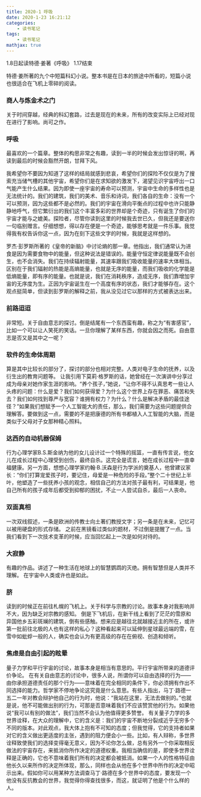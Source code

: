 ```yaml
---
title: 2020-1 呼吸
date: 2020-1-23 16:21:12
categories:
    - 读书笔记
tags: 
    - 读书笔记
mathjax: true
---
```


1.8日起读特德·姜著《呼吸》
1.17结束

特德·姜所著的九个中短篇科幻小说。整本书是在日本的旅途中所看的，短篇小说也很适合在飞机上零碎的阅读。

### 商人与炼金术之门
关于时间穿越，经典的科幻套路，过去是现在的未来，所有的改变实际上已经对现在进行了影响。尚可之作。

### 呼吸
最喜欢的一个篇章。整体的构思非常之有趣，读到一半的时候会发出惊讶的啊，再读到最后的时候会豁然开朗，甘拜下风。

我希望你不要因为知道了这样的结局就感到悲哀，希望你们的探险不仅仅是为了搜索充当储气槽的其他宇宙，希望你们是在求知欲的激发下，渴望见识宇宙呼出一口气能产生什么结果。因为即使一座宇宙的寿命可以预测，宇宙中生命的多样性也是无法统计的。我们的建筑，我们的美术、音乐和诗词，我们各自的生命：没有一个可以预测，因为这些都不是必然的。我们的宇宙在滑向平衡点的过程中也许只能静静地呼气，但它繁衍出的我们这个丰富多彩的世界却是个奇迹，只有诞生了你们的宇宙才能与之媲美。探险者，尽管你读到这里的时候我去世已久，但我还是要送你一句临别赠言。仔细想想，得以存在便是一个奇迹，能够思考就是一件乐事。我觉得我有权告诉你这一点，因为在刻下这些文字的时候，我就是这样想的。

罗杰·彭罗斯所著的《皇帝的新脑》中讨论熵的那一章。他指出，我们通常认为进食是因为需要食物中的能量，但这种说法是错误的。能量守恒定律说能量既不会创生，也不会消失。我们在持续辐射能量，其速率跟我们吸收能量的速率大体相当。区别在于我们辐射的热能是高熵能量，也就是无序的能量，而我们吸收的化学能是低熵能量，即有序的能量。也就是说，我们在消耗秩序，造成无序，我们靠增加宇宙的无序度为生。正因为宇宙诞生在一个高度有序的状态，我们才能够存在。这个观点挺简单，但读到彭罗斯的解释之前，我从没见过它以那样的方式被表达出来。


### 前路迢迢
非常短。关于自由意志的探讨。倒是结尾有一个东西蛮有趣，称之为“有害感官”，比如一个可以让人笑死的笑话。一旦你理解了某样东西，你就会因之而死。自由意志是否又是其中之一呢？


### 软件的生命体周期
算是其中比较长的部分了，探讨的部分也相对完整。人类对电子生命的抚养，以及衍生出的教育问题等。
让我引用下莫莉·格罗斯的话，她曾经在一次演讲中分享过成为母亲对她作家生涯的影响。“养个孩子，”她说，“让你不得不认真思考一些让人头疼的问题：什么是爱？我们如何获得爱？为什么这个世界上存在罪恶、痛苦和失去？我们如何找到尊严与宽容？谁拥有权力？为什么？什么是解决矛盾的最佳途径？”如果我们想赋予一个人工智能大的责任，那么，我们需要为这些问题提供合理解答。要做到这一点，需要的不是把康德的所有书都植入人工智能的大脑，而是类似于父母对子女那种精心照料。


###  达西的自动机器保姆
行为心理学家B.S.斯金纳为他的女儿设计过一个特殊的摇篮，一直有传言说，他女儿在成长过程中心理受到创伤，最终自杀。这完全是谎言，她在成长过程中一直幸福健康。另一方面，想想心理学家约翰·B.沃森是行为学派的奠基人，他曾建议家长：“你们打算宠爱孩子时，要记住，母爱是一种危险的手段。”整个二十世纪上半叶，他塑造了一些抚养小孩的观念，相信自己的方法对孩子最有利，可结果是，他自己所有的孩子成年后都受到抑郁的困扰，不止一人尝试自杀，最后一人丧命。

### 双面真相
一次双线叙述，一条是欧洲的传教士向土著们教授文字；另一条是在未来，记忆可以被用硬盘的形式存储。
之前在黑镜看过类似的题材，不过倒是提醒了一点。当我们看到下一次技术变革的时候，应当回忆起上一次是如何对待的。

### 大寂静
有趣的作品。讲述了一种生活在地球上的智慧鹦鹉的灭绝。拥有智慧但是人类并不理解。
在宇宙中人类或许也是如此。

### 脐
读到的时候正在前往札幌的飞机上。关于科学与宗教的讨论。故事本身对我影响并不大，因为缺乏对宗教的感知。
倒是下飞机后，在新干线上看到了茫茫的雪原和异国他乡五彩斑斓的建筑，倒有些感触。想来应是越往北就越接近主的所在，或许第一批前往北极的人也有这样的私心？这种看起来可以延伸到星球最远端的雪，在雪中如蚍蜉一般的人，确实也会认为有更高级的存在在俯视、创造和倾听。

### 焦虑是自由引起的眩晕
量子力学和平行宇宙的讨论，故事本身是相当有意思的。平行宇宙所带来的道德评价争论。
在有关自由意志的讨论中，很多人说，所谓你可以自由选择的行为——由你承担道德责任的那个行为——意味着在完全相同的条件下，你必须拥有作出不同选择的能力。哲学家不停地争论这究竟是什么意思。有些人指出，马丁·路德一五二一年对教会辩护他自己的行为时，他说：“我站在这里，无法去做别的。”也就是说，他不可能做出别的行为，可那是否意味着我们不应该赞赏他的行为。如果他说“我可以有别的做法”，我们当然不会认为他值得更多赞誉。
有关量子力学的多世界诠释，在大众的理解中，它的含义是：我们的宇宙不断地分裂成近乎无穷多个不同的版本。对此观点，我大体上抱有不可知的态度；但我觉得，它的支持者如果对它的含义做出更适度的主张，遇到的阻力便会小一些。比如，有人辩称，多世界诠释致使我们的选择变得毫无意义，因为不论你怎么做，总有另外一个你采取相反做法的宇宙存在，来抵消你所作决定的道德权重。我相当确信的是，即使多世界诠释是正确的，它也不意味着我们所有的决定都会被抵消。如果一个人的性格特征由他长久以来所作的决定所体现，那么，同样也会从他在多个世界中所作的决定中昭示出来。假如你可以用某种方法调查马丁·路德在多个世界中的态度，要发现一个他没有反抗教会的世界，我觉得你得查找很多，而这，就证明了他是个什么样的人。